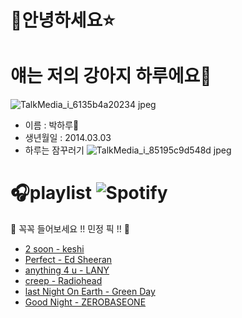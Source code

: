 **👋안녕하세요⭐**
=============

얘는 저의 강아지 하루에요🐶
=============
![TalkMedia_i_6135b4a20234 jpeg](https://github.com/minjeong0429/minjeong0429/assets/144874223/3c417e7c-bb0c-4037-8c4a-2a38cec16056)
* 이름 : 박하루🦴
* 생년월일 : 2014.03.03
* 하루는 잠꾸러기
![TalkMedia_i_85195c9d548d jpeg](https://github.com/minjeong0429/minjeong0429/assets/144874223/5c1cb2d9-30dc-4202-9cc5-ad451c7cab91)

🎧playlist ![Spotify](https://img.shields.io/badge/Spotify-1ED760?style=for-the-badge&logo=spotify&logoColor=white)
==============
📌 꼭꼭 들어보세요 !! 민정 픽 !! 📌
* [2 soon - keshi](https://www.youtube.com/watch?v=LKZyp2cSAy4)
* [Perfect - Ed Sheeran](https://www.youtube.com/watch?v=2Vv-BfVoq4g)
* [anything 4 u - LANY](https://www.youtube.com/watch?v=bTUHUimr-5E)
* [creep - Radiohead](https://www.youtube.com/watch?v=XFkzRNyygfk)
* [last Night On Earth - Green Day](https://www.youtube.com/watch?v=xg_Y7Or_hWM)
* [Good Night - ZEROBASEONE](https://www.youtube.com/watch?v=DSpVzVJdA5E)
